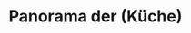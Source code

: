 ---
layout: /panorama.ect
project: '/web/projects/private/mantra'
image: 'http://hub.acherno.com/svn/mantra/Site/Panorami/Matyu_Obelya_Kuhnq_Panorama.jpg'
title: 'Panorama der (Küche)'
sitemap: false
---